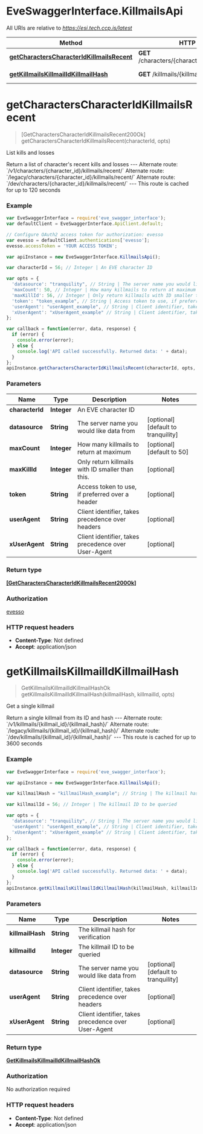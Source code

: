 # EveSwaggerInterface.KillmailsApi

All URIs are relative to *https://esi.tech.ccp.is/latest*

Method | HTTP request | Description
------------- | ------------- | -------------
[**getCharactersCharacterIdKillmailsRecent**](KillmailsApi.md#getCharactersCharacterIdKillmailsRecent) | **GET** /characters/{character_id}/killmails/recent/ | List kills and losses
[**getKillmailsKillmailIdKillmailHash**](KillmailsApi.md#getKillmailsKillmailIdKillmailHash) | **GET** /killmails/{killmail_id}/{killmail_hash}/ | Get a single killmail


<a name="getCharactersCharacterIdKillmailsRecent"></a>
# **getCharactersCharacterIdKillmailsRecent**
> [GetCharactersCharacterIdKillmailsRecent200Ok] getCharactersCharacterIdKillmailsRecent(characterId, opts)

List kills and losses

Return a list of character&#39;s recent kills and losses  ---  Alternate route: &#x60;/v1/characters/{character_id}/killmails/recent/&#x60;  Alternate route: &#x60;/legacy/characters/{character_id}/killmails/recent/&#x60;  Alternate route: &#x60;/dev/characters/{character_id}/killmails/recent/&#x60;   ---  This route is cached for up to 120 seconds

### Example
```javascript
var EveSwaggerInterface = require('eve_swagger_interface');
var defaultClient = EveSwaggerInterface.ApiClient.default;

// Configure OAuth2 access token for authorization: evesso
var evesso = defaultClient.authentications['evesso'];
evesso.accessToken = 'YOUR ACCESS TOKEN';

var apiInstance = new EveSwaggerInterface.KillmailsApi();

var characterId = 56; // Integer | An EVE character ID

var opts = { 
  'datasource': "tranquility", // String | The server name you would like data from
  'maxCount': 50, // Integer | How many killmails to return at maximum
  'maxKillId': 56, // Integer | Only return killmails with ID smaller than this. 
  'token': "token_example", // String | Access token to use, if preferred over a header
  'userAgent': "userAgent_example", // String | Client identifier, takes precedence over headers
  'xUserAgent': "xUserAgent_example" // String | Client identifier, takes precedence over User-Agent
};

var callback = function(error, data, response) {
  if (error) {
    console.error(error);
  } else {
    console.log('API called successfully. Returned data: ' + data);
  }
};
apiInstance.getCharactersCharacterIdKillmailsRecent(characterId, opts, callback);
```

### Parameters

Name | Type | Description  | Notes
------------- | ------------- | ------------- | -------------
 **characterId** | **Integer**| An EVE character ID | 
 **datasource** | **String**| The server name you would like data from | [optional] [default to tranquility]
 **maxCount** | **Integer**| How many killmails to return at maximum | [optional] [default to 50]
 **maxKillId** | **Integer**| Only return killmails with ID smaller than this.  | [optional] 
 **token** | **String**| Access token to use, if preferred over a header | [optional] 
 **userAgent** | **String**| Client identifier, takes precedence over headers | [optional] 
 **xUserAgent** | **String**| Client identifier, takes precedence over User-Agent | [optional] 

### Return type

[**[GetCharactersCharacterIdKillmailsRecent200Ok]**](GetCharactersCharacterIdKillmailsRecent200Ok.md)

### Authorization

[evesso](../README.md#evesso)

### HTTP request headers

 - **Content-Type**: Not defined
 - **Accept**: application/json

<a name="getKillmailsKillmailIdKillmailHash"></a>
# **getKillmailsKillmailIdKillmailHash**
> GetKillmailsKillmailIdKillmailHashOk getKillmailsKillmailIdKillmailHash(killmailHash, killmailId, opts)

Get a single killmail

Return a single killmail from its ID and hash  ---  Alternate route: &#x60;/v1/killmails/{killmail_id}/{killmail_hash}/&#x60;  Alternate route: &#x60;/legacy/killmails/{killmail_id}/{killmail_hash}/&#x60;  Alternate route: &#x60;/dev/killmails/{killmail_id}/{killmail_hash}/&#x60;   ---  This route is cached for up to 3600 seconds

### Example
```javascript
var EveSwaggerInterface = require('eve_swagger_interface');

var apiInstance = new EveSwaggerInterface.KillmailsApi();

var killmailHash = "killmailHash_example"; // String | The killmail hash for verification

var killmailId = 56; // Integer | The killmail ID to be queried

var opts = { 
  'datasource': "tranquility", // String | The server name you would like data from
  'userAgent': "userAgent_example", // String | Client identifier, takes precedence over headers
  'xUserAgent': "xUserAgent_example" // String | Client identifier, takes precedence over User-Agent
};

var callback = function(error, data, response) {
  if (error) {
    console.error(error);
  } else {
    console.log('API called successfully. Returned data: ' + data);
  }
};
apiInstance.getKillmailsKillmailIdKillmailHash(killmailHash, killmailId, opts, callback);
```

### Parameters

Name | Type | Description  | Notes
------------- | ------------- | ------------- | -------------
 **killmailHash** | **String**| The killmail hash for verification | 
 **killmailId** | **Integer**| The killmail ID to be queried | 
 **datasource** | **String**| The server name you would like data from | [optional] [default to tranquility]
 **userAgent** | **String**| Client identifier, takes precedence over headers | [optional] 
 **xUserAgent** | **String**| Client identifier, takes precedence over User-Agent | [optional] 

### Return type

[**GetKillmailsKillmailIdKillmailHashOk**](GetKillmailsKillmailIdKillmailHashOk.md)

### Authorization

No authorization required

### HTTP request headers

 - **Content-Type**: Not defined
 - **Accept**: application/json

